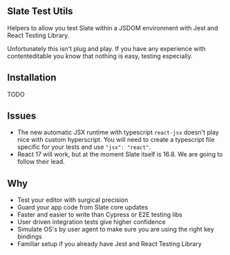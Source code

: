 ## Slate Test Utils

Helpers to allow you test Slate within a JSDOM environment with Jest and React Testing Library.

Unfortunately this isn't plug and play. If you have any experience with contenteditable you know that nothing is easy, testing especially.

## Installation

TODO

## Issues

- The new automatic JSX runtime with typescript `react-jsx` doesn't play nice with custom hyperscript. You will need to create a typescript file specific for your tests and use `"jsx": "react"`.
- React 17 will work, but at the moment Slate itself is 16.8. We are going to follow their lead.

## Why

- Test your editor with surgical precision
- Guard your app code from Slate core updates
- Faster and easier to write than Cypress or E2E testing libs
- User driven integration tests give higher confidence
- Simulate OS's by user agent to make sure you are using the right key bindings
- Familiar setup if you already have Jest and React Testing Library
